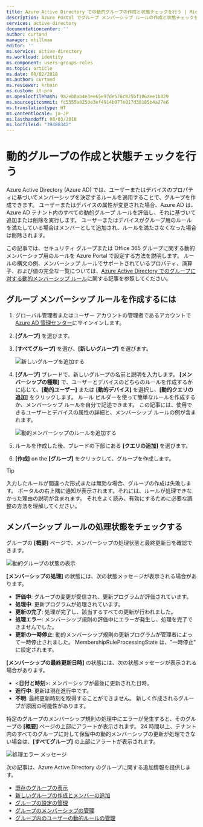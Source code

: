 ```yaml
---
title: Azure Active Directory での動的グループの作成と状態チェックを行う | Microsoft Docs
description: Azure Portal でグループ メンバーシップ ルールの作成と状態チェックを行う方法。
services: active-directory
documentationcenter: ''
author: curtand
manager: mtillman
editor: ''
ms.service: active-directory
ms.workload: identity
ms.component: users-groups-roles
ms.topic: article
ms.date: 08/02/2018
ms.author: curtand
ms.reviewer: krbain
ms.custom: it-pro
ms.openlocfilehash: 9a2eb8ab4e3ee65e97de578c825bf106aee1b829
ms.sourcegitcommit: fc5555a0250e3ef4914b077e017d30185b4a27e6
ms.translationtype: HT
ms.contentlocale: ja-JP
ms.lasthandoff: 08/03/2018
ms.locfileid: "39480342"
---
```

# <a name="create-a-dynamic-group-and-check-status"></a>動的グループの作成と状態チェックを行う

Azure Active Directory (Azure AD) では、ユーザーまたはデバイスのプロパティに基づいてメンバーシップを決定するルールを適用することで、グループを作成できます。 ユーザーまたはデバイスの属性が変更された場合、Azure AD は、Azure AD テナント内のすべての動的グループ ルールを評価し、それに基づいて追加または削除を実行します。 ユーザーまたはデバイスがグループ用のルールを満たしている場合はメンバーとして追加され、ルールを満たさなくなった場合は削除されます。

この記事では、セキュリティ グループまたは Office 365 グループに関する動的メンバーシップ用のルールを Azure Portal で設定する方法を説明します。 ルールの構文の例、メンバーシップ ルールでサポートされているプロパティ、演算子、および値の完全な一覧については、[Azure Active Directory でのグループに対する動的メンバーシップ ルール](groups-dynamic-membership.md)に関する記事を参照してください。

## <a name="to-create-a-group-membership-rule"></a>グループ メンバーシップ ルールを作成するには

1. グローバル管理者またはユーザー アカウントの管理者であるアカウントで [Azure AD 管理センター](https://aad.portal.azure.com)にサインインします。
2. **[グループ]** を選びます。
3. **[すべてグループ]** を選び、**[新しいグループ]** を選びます。

   ![新しいグループを追加する](./media/groups-create-rule/new-group-creation.png)

4. **[グループ]** ブレードで、新しいグループの名前と説明を入力します。 **[メンバーシップの種類]** で、ユーザーとデバイスのどちらのルールを作成するかに応じて、**[動的ユーザー]** または **[動的デバイス]** を選択し、**[動的クエリの追加]** をクリックします。 ルール ビルダーを使って簡単なルールを作成するか、メンバーシップ ルールを自分で記述できます。 この記事には、使用できるユーザーとデバイスの属性の詳細と、メンバーシップ ルールの例が含まれます。

   ![動的メンバーシップのルールを追加する](./media/groups-create-rule/add-dynamic-group-rule.png)

5. ルールを作成した後、ブレードの下部にある **[クエリの追加]** を選びます。
6. **[作成]** on the **[グループ]** をクリックして、グループを作成します。

> [!TIP]
> 入力したルールが間違った形式または無効な場合、グループの作成は失敗します。 ポータルの右上隅に通知が表示されます。それには、ルールが処理できなかった理由の説明が含まれます。 それをよく読み、有効にするために必要な調整の方法を理解してください。

## <a name="check-processing-status-for-a-membership-rule"></a>メンバーシップ ルールの処理状態をチェックする

グループの **[概要]** ページで、メンバーシップの処理状態と最終更新日を確認できます。
  
  ![動的グループの状態の表示](./media/groups-create-rule/group-status.png)

**[メンバーシップの処理]** の状態には、次の状態メッセージが表示される場合があります。

* **評価中**: グループの変更が受信され、更新プログラムが評価されています。
* **処理中**: 更新プログラムが処理されています。
* **更新の完了**: 処理が完了し、該当するすべての更新が行われました。
* **処理エラー**: メンバーシップ規則の評価中にエラーが発生し、処理を完了できませんでした。
* **更新の一時停止**: 動的メンバーシップ規則の更新プログラムが管理者によって一時停止されました。 MembershipRuleProcessingState は、"一時停止" に設定されます。

**[メンバーシップの最終更新日時]** の状態には、次の状態メッセージが表示される場合があります。

* &lt;**日付と時刻**&gt;: メンバーシップが最後に更新された日時。
* **進行中**: 更新は現在進行中です。
* **不明**: 最終更新時刻を取得することができません。 新しく作成されるグループが原因の可能性があります。

特定のグループのメンバーシップ規則の処理中にエラーが発生すると、そのグループの **[概要]** ページの上部にアラートが表示されます。 24 時間以上、テナント内のすべてのグループに対して保留中の動的メンバーシップの更新が処理できない場合は、**[すべてグループ]** の上部にアラートが表示されます。

![処理エラー メッセージ](./media/groups-create-rule/processing-error.png)

次の記事は、Azure Active Directory のグループに関する追加情報を提供します。

* [既存のグループの表示](../fundamentals/active-directory-groups-view-azure-portal.md)
* [新しいグループの作成とメンバーの追加](../fundamentals/active-directory-groups-create-azure-portal.md)
* [グループの設定の管理](../fundamentals/active-directory-groups-settings-azure-portal.md)
* [グループのメンバーシップの管理](../fundamentals/active-directory-groups-membership-azure-portal.md)
* [グループ内のユーザーの動的ルールの管理](groups-dynamic-membership.md)
